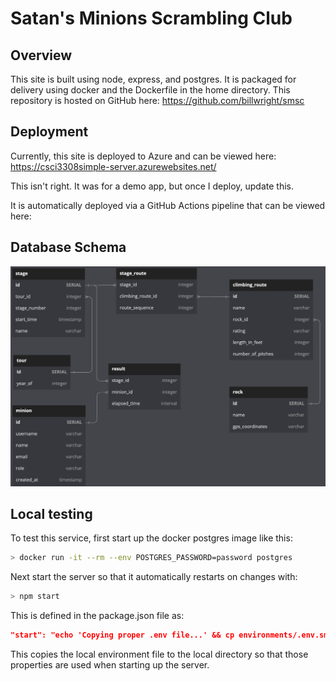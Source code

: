 # Satan's Minions Scrambling Club

## Overview

This site is built using node, express, and postgres. It is packaged for delivery
using docker and the Dockerfile in the home directory. This repository is hosted
on GitHub here: https://github.com/billwright/smsc

## Deployment

Currently, this site is deployed to Azure and can be viewed here: https://csci3308simple-server.azurewebsites.net/ 

This isn't right. It was for a demo app, but once I deploy, update this.

It is automatically deployed via a GitHub Actions pipeline that can be viewed here:


## Database Schema

![image of database schema](documents/images/SMSCSchema.png)

## Local testing

To test this service, first start up the docker postgres image like this:

```bash
> docker run -it --rm --env POSTGRES_PASSWORD=password postgres
```

Next start the server so that it automatically restarts on changes with:

```bash
> npm start
```

This is defined in the package.json file as:

```json
"start": "echo 'Copying proper .env file...' && cp environments/.env.smsc ./.env && nodemon index.js"
```

This copies the local environment file to the local directory so that those properties are used when starting up the server. 
